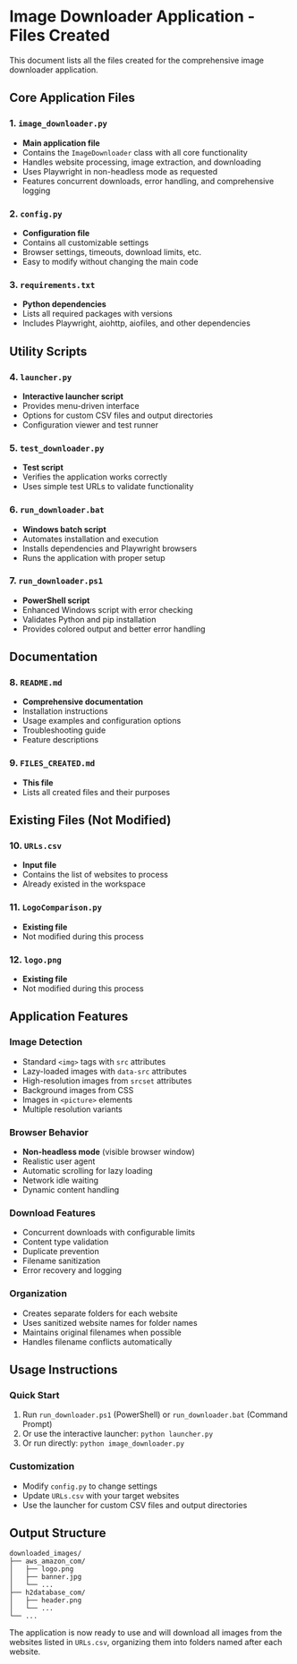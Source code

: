 # Image Downloader Application - Files Created

This document lists all the files created for the comprehensive image downloader application.

## Core Application Files

### 1. `image_downloader.py`
- **Main application file**
- Contains the `ImageDownloader` class with all core functionality
- Handles website processing, image extraction, and downloading
- Uses Playwright in non-headless mode as requested
- Features concurrent downloads, error handling, and comprehensive logging

### 2. `config.py`
- **Configuration file**
- Contains all customizable settings
- Browser settings, timeouts, download limits, etc.
- Easy to modify without changing the main code

### 3. `requirements.txt`
- **Python dependencies**
- Lists all required packages with versions
- Includes Playwright, aiohttp, aiofiles, and other dependencies

## Utility Scripts

### 4. `launcher.py`
- **Interactive launcher script**
- Provides menu-driven interface
- Options for custom CSV files and output directories
- Configuration viewer and test runner

### 5. `test_downloader.py`
- **Test script**
- Verifies the application works correctly
- Uses simple test URLs to validate functionality

### 6. `run_downloader.bat`
- **Windows batch script**
- Automates installation and execution
- Installs dependencies and Playwright browsers
- Runs the application with proper setup

### 7. `run_downloader.ps1`
- **PowerShell script**
- Enhanced Windows script with error checking
- Validates Python and pip installation
- Provides colored output and better error handling

## Documentation

### 8. `README.md`
- **Comprehensive documentation**
- Installation instructions
- Usage examples and configuration options
- Troubleshooting guide
- Feature descriptions

### 9. `FILES_CREATED.md`
- **This file**
- Lists all created files and their purposes

## Existing Files (Not Modified)

### 10. `URLs.csv`
- **Input file**
- Contains the list of websites to process
- Already existed in the workspace

### 11. `LogoComparison.py`
- **Existing file**
- Not modified during this process

### 12. `logo.png`
- **Existing file**
- Not modified during this process

## Application Features

### Image Detection
- Standard `<img>` tags with `src` attributes
- Lazy-loaded images with `data-src` attributes
- High-resolution images from `srcset` attributes
- Background images from CSS
- Images in `<picture>` elements
- Multiple resolution variants

### Browser Behavior
- **Non-headless mode** (visible browser window)
- Realistic user agent
- Automatic scrolling for lazy loading
- Network idle waiting
- Dynamic content handling

### Download Features
- Concurrent downloads with configurable limits
- Content type validation
- Duplicate prevention
- Filename sanitization
- Error recovery and logging

### Organization
- Creates separate folders for each website
- Uses sanitized website names for folder names
- Maintains original filenames when possible
- Handles filename conflicts automatically

## Usage Instructions

### Quick Start
1. Run `run_downloader.ps1` (PowerShell) or `run_downloader.bat` (Command Prompt)
2. Or use the interactive launcher: `python launcher.py`
3. Or run directly: `python image_downloader.py`

### Customization
- Modify `config.py` to change settings
- Update `URLs.csv` with your target websites
- Use the launcher for custom CSV files and output directories

## Output Structure
```
downloaded_images/
├── aws_amazon_com/
│   ├── logo.png
│   ├── banner.jpg
│   └── ...
├── h2database_com/
│   ├── header.png
│   └── ...
└── ...
```

The application is now ready to use and will download all images from the websites listed in `URLs.csv`, organizing them into folders named after each website. 